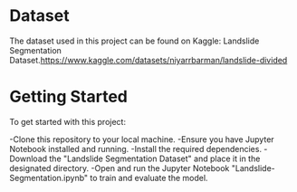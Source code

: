# Dataset
The dataset used in this project can be found on Kaggle: Landslide Segmentation Dataset.https://www.kaggle.com/datasets/niyarrbarman/landslide-divided
# Getting Started
To get started with this project:

-Clone this repository to your local machine.
-Ensure you have Jupyter Notebook installed and running.
-Install the required dependencies.
-Download the "Landslide Segmentation Dataset" and place it in the designated directory.
-Open and run the Jupyter Notebook "Landslide-Segmentation.ipynb" to train and evaluate the model.
